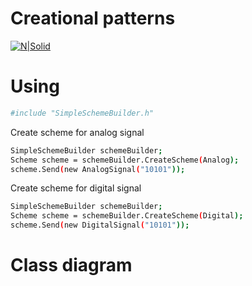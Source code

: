 # Creational patterns

[![N|Solid](https://somerealreporting.files.wordpress.com/2015/12/red_line.gif?w=1000)](https://nodesource.com/products/nsolid)

# Using 

```sh
#include "SimpleSchemeBuilder.h"
```
Create scheme for analog signal 

```sh
SimpleSchemeBuilder schemeBuilder;
Scheme scheme = schemeBuilder.CreateScheme(Analog);
scheme.Send(new AnalogSignal("10101"));
```

Сreate scheme for digital signal 

```sh
SimpleSchemeBuilder schemeBuilder;
Scheme scheme = schemeBuilder.CreateScheme(Digital);
scheme.Send(new DigitalSignal("10101"));
```

# Class diagram 